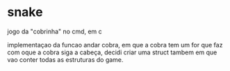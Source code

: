# snake
jogo da "cobrinha" no cmd, em c

implementaçao da funcao andar cobra, em que a cobra tem um for que faz com oque a cobra siga a cabeça, decidi criar uma struct tambem em que vao conter todas as estruturas do game.
